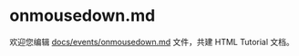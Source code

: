 onmousedown.md
===

欢迎您编辑 <a target="__blank" href="https://github.com/jaywcjlove/html-tutorial/blob/master/docs/events/onmousedown.md">docs/events/onmousedown.md</a> 文件，共建 HTML Tutorial 文档。